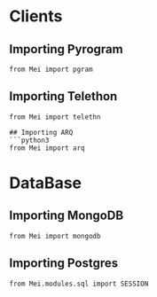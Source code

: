 # Clients
## Importing Pyrogram
```python3
from Mei import pgram
```
## Importing Telethon
```python3
from Mei import telethn
```
```
## Importing ARQ
```python3
from Mei import arq
```

# DataBase
## Importing MongoDB
```python3
from Mei import mongodb
```
## Importing Postgres
```python3
from Mei.modules.sql import SESSION
```
